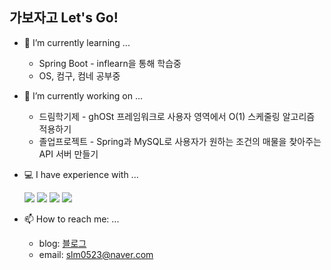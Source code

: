 ## 가보자고 Let's Go!
- 🌱 I’m currently learning ...
  - Spring Boot - inflearn을 통해 학습중
  - OS, 컴구, 컴네 공부중

- 🔭 I’m currently working on ...
  - 드림학기제 - ghOSt 프레임워크로 사용자 영역에서 O(1) 스케줄링 알고리즘 적용하기
  - 졸업프로젝트 - Spring과 MySQL로 사용자가 원하는 조건의 매물을 찾아주는 API 서버 만들기

- 💻 I have experience with ...</br>

  <img src="https://img.shields.io/badge/java-007396?style=flat-square&logo=java&logoColor=white"/> <img src="https://img.shields.io/badge/Spring-6DB33F?style=flat-square&logo=Spring Boot&logoColor=white"/> <img src="https://img.shields.io/badge/Selenium-43B02A?style=flat-square&logo=Selenium&logoColor=white"/> <img src="https://img.shields.io/badge/MySQL-4479A1?style=flat-square&logo=MySQL&logoColor=white"/>

- 📫 How to reach me: ...
  - blog: [블로그](https://oohs.tistory.com)
  - email: slm0523@naver.com


<!--
**DingWoonee/Dingwoonee** is a ✨ _special_ ✨ repository because its `README.md` (this file) appears on your GitHub profile.

Here are some ideas to get you started:

- 🔭 I’m currently working on ...
- 🌱 I’m currently learning ...
- 👯 I’m looking to collaborate on ...
- 🤔 I’m looking for help with ...
- 💬 Ask me about ...
- 📫 How to reach me: ...
- 😄 Pronouns: ...
- ⚡ Fun fact: ...
-->
